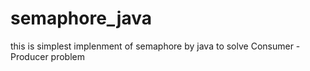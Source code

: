 # semaphore_java
this is simplest implenment of semaphore by java to solve Consumer - Producer problem
